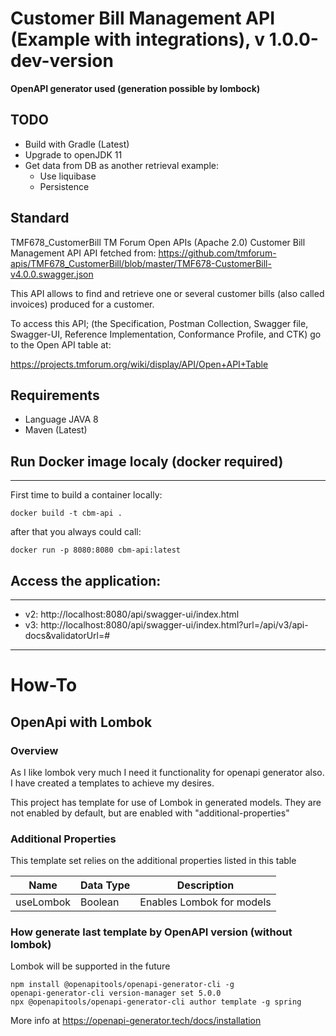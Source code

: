 # Customer Bill Management API (Example with integrations), v 1.0.0-dev-version
__OpenAPI generator used (generation possible by lombock)__

## TODO
* Build with Gradle (Latest)
* Upgrade to openJDK 11
* Get data from DB as another retrieval example:
    - Use liquibase
    - Persistence

## Standard 
TMF678_CustomerBill
TM Forum Open APIs (Apache 2.0) Customer Bill Management API
API fetched from: https://github.com/tmforum-apis/TMF678_CustomerBill/blob/master/TMF678-CustomerBill-v4.0.0.swagger.json

This API allows to find and retrieve one or several customer bills (also called invoices) produced for a customer.

To access this API; (the Specification, Postman Collection, Swagger file, Swagger-UI, Reference Implementation, Conformance Profile, and CTK) go to the Open API table at:

https://projects.tmforum.org/wiki/display/API/Open+API+Table

## Requirements
* Language JAVA 8
* Maven (Latest)

## Run Docker image localy (docker required)
-------------------
First time to build a container locally:

    docker build -t cbm-api .

after that you always could call:

	docker run -p 8080:8080 cbm-api:latest


## Access the application:
-------------------
* v2: http://localhost:8080/api/swagger-ui/index.html
* v3: http://localhost:8080/api/swagger-ui/index.html?url=/api/v3/api-docs&validatorUrl=#


----
# How-To

## OpenApi with Lombok

### Overview
As I like lombok very much I need it functionality for openapi generator also. I have created a templates to achieve my desires.

This project has template for use of Lombok in generated models.
They are not enabled by default, but are enabled with "additional-properties"

### Additional Properties
This template set relies on the additional properties listed in this table

| Name         | Data Type | Description                                |
|--------------|-----------|--------------------------------------------|
| useLombok    | Boolean   | Enables Lombok for models                  |

### How generate last template by OpenAPI version (without lombok)
Lombok will be supported in the future

    npm install @openapitools/openapi-generator-cli -g
    openapi-generator-cli version-manager set 5.0.0
    npx @openapitools/openapi-generator-cli author template -g spring

More info at https://openapi-generator.tech/docs/installation
